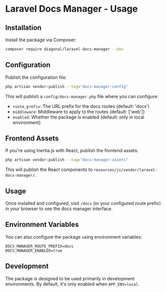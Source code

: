 # Laravel Docs Manager - Usage

## Installation

Install the package via Composer:

```bash
composer require diagonal/laravel-docs-manager --dev
```

## Configuration

Publish the configuration file:

```bash
php artisan vendor:publish --tag="docs-manager-config"
```

This will publish a `config/docs-manager.php` file where you can configure:

- `route_prefix`: The URL prefix for the docs routes (default: 'docs')
- `middleware`: Middleware to apply to the routes (default: ['web'])
- `enabled`: Whether the package is enabled (default: only in local environment)

## Frontend Assets

If you're using Inertia.js with React, publish the frontend assets:

```bash
php artisan vendor:publish --tag="docs-manager-assets"
```

This will publish the React components to `resources/js/vendor/laravel-docs-manager/`.

## Usage

Once installed and configured, visit `/docs` (or your configured route prefix) in your browser to see the docs manager interface.

## Environment Variables

You can also configure the package using environment variables:

```env
DOCS_MANAGER_ROUTE_PREFIX=docs
DOCS_MANAGER_ENABLED=true
```

## Development

The package is designed to be used primarily in development environments. By default, it's only enabled when `APP_ENV=local`.
